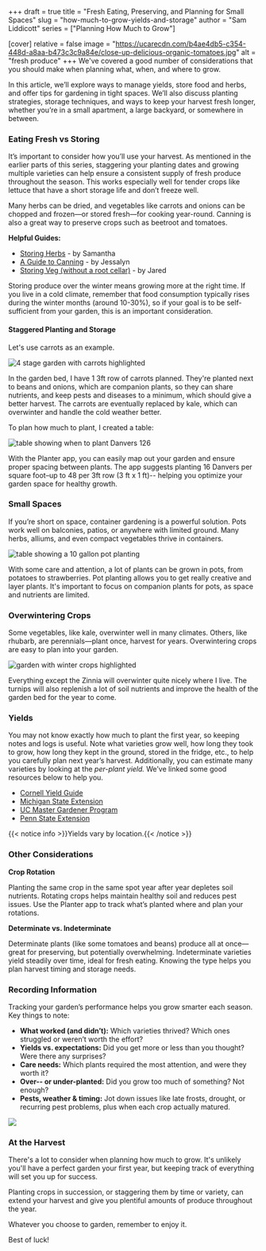 +++
draft = true
title = "Fresh Eating, Preserving, and Planning for Small Spaces"
slug = "how-much-to-grow-yields-and-storage"
author = "Sam Liddicott"
series = ["Planning How Much to Grow"]

[cover]
relative = false
image = "https://ucarecdn.com/b4ae4db5-c354-448d-a8aa-b473c3c9a84e/close-up-delicious-organic-tomatoes.jpg"
alt = "fresh produce"
+++
We've covered a good number of considerations that you should make when planning what, when, and where to grow. 

In this article, we’ll explore ways to manage yields, store food and herbs, and offer tips for gardening in tight spaces. We’ll also discuss planting strategies, storage techniques, and ways to keep your harvest fresh longer, whether you’re in a small apartment, a large backyard, or somewhere in between.

### Eating Fresh vs Storing

It’s important to consider how you’ll use your harvest. As mentioned in the earlier parts of this series, staggering your planting dates and growing multiple varieties can help ensure a consistent supply of fresh produce throughout the season. This works especially well for tender crops like lettuce that have a short storage life and don’t freeze well.

Many herbs can be dried, and vegetables like carrots and onions can be chopped and frozen—or stored fresh—for cooking year-round. Canning is also a great way to preserve crops such as beetroot and tomatoes.

**Helpful Guides:**

* [Storing Herbs](https://blog.planter.garden/posts/how-to-dry-herbs-from-the-garden/) - by Samantha
* [A Guide to Canning](https://blog.planter.garden/posts/a-beginner-s-guide-to-canning/) - by Jessalyn
* [Storing Veg (without a root cellar)](https://blog.planter.garden/posts/root-cellaring-without-a-root-cellar/)  - by Jared

Storing produce over the winter means growing more at the right time. If you live in a cold climate, remember that food consumption typically rises during the winter months (around 10-30%), so if your goal is to be self-sufficient from your garden, this is an important consideration. 

#### Staggered Planting and Storage

Let's use carrots as an example.

![4 stage garden with carrots highlighted](https://ucarecdn.com/664092d7-9992-447d-916f-b150a891b577/Untitled-5%20(1).png)

In the garden bed, I have 1 3ft row of carrots planned. They're planted next to beans and onions, which are companion plants, so they can share nutrients, and keep pests and diseases to a minimum, which should give a better harvest. The carrots are eventually replaced by kale, which can overwinter and handle the cold weather better.

To plan how much to plant, I created a table:

![table showing when to plant Danvers 126](https://ucarecdn.com/26be1316-9c14-41c7-9ce4-823c12d606f8/Carrot%20table.PNG)

With the Planter app, you can easily map out your garden and ensure proper spacing between plants. The app suggests planting 16 Danvers per square foot–up to 48 per 3ft row (3 ft x 1 ft)-- helping you optimize your garden space for healthy growth. 

### Small Spaces

If you’re short on space, container gardening is a powerful solution. Pots work well on balconies, patios, or anywhere with limited ground. Many herbs, alliums, and even compact vegetables thrive in containers.

![table showing a 10 gallon pot planting](https://ucarecdn.com/de38bb63-daac-47aa-bb9e-e68183a3041f/10%20gallon%20pot%20planting.PNG)

With some care and attention, a lot of plants can be grown in pots, from potatoes to strawberries. Pot planting allows you to get really creative and layer plants. It's important to focus on companion plants for pots, as space and nutrients are limited. 

### Overwintering Crops

Some vegetables, like kale, overwinter well in many climates. Others, like rhubarb, are perennials—plant once, harvest for years. Overwintering crops are easy to plan into your garden. 

![garden with winter crops highlighted](https://ucarecdn.com/39d38799-26ac-4af7-9cb2-8352b75dad30/Untitled-1.png)

Everything except the Zinnia will overwinter quite nicely where I live. The turnips will also replenish a lot of soil nutrients and improve the health of the garden bed for the year to come.

### Yields

You may not know exactly how much to plant the first year, so keeping notes and logs is useful. Note what varieties grow well, how long they took to grow, how long they kept in the ground, stored in the fridge, etc., to help you carefully plan next year’s harvest. Additionally, you can estimate many varieties by looking at the *per-plant yield.* We’ve linked some good resources below to help you.

* [Cornell Yield Guide](https://bpb-us-e1.wpmucdn.com/blogs.cornell.edu/dist/c/10116/files/Recommended-spacing-and-expected-yield-for-garden-vegetables-in-New-York-1iozy2c.pdf)
* [Michigan State Extension](https://www.canr.msu.edu/uploads/files/Table%204.pdf)[](https://www.canr.msu.edu/uploads/files/Table%204.pdf)
* [UC Master Gardener Program](https://ucanr.edu/node/135476/printable/print)[](https://ucanr.edu/node/135476/printable/print)
* [Penn State Extension](https://extension.psu.edu/crop-yield-estimates-for-vegetables)

[](https://extension.psu.edu/crop-yield-estimates-for-vegetables)

{{< notice info >}}Yields vary by location.{{< /notice >}}

### Other Considerations

**Crop Rotation**

Planting the same crop in the same spot year after year depletes soil nutrients. Rotating crops helps maintain healthy soil and reduces pest issues. Use the Planter app to track what’s planted where and plan your rotations.

**Determinate vs. Indeterminate**

Determinate plants (like some tomatoes and beans) produce all at once—great for preserving, but potentially overwhelming. Indeterminate varieties yield steadily over time, ideal for fresh eating. Knowing the type helps you plan harvest timing and storage needs.

### Recording Information

Tracking your garden’s performance helps you grow smarter each season. Key things to note:

* **What worked (and didn’t):** Which varieties thrived? Which ones struggled or weren’t worth the effort? 
* **Yields vs. expectations:** Did you get more or less than you thought? Were there any surprises? 
* **Care needs:** Which plants required the most attention, and were they worth it?
* **Over-- or under-planted:** Did you grow too much of something? Not enough? 
* **Pests, weather & timing:** Jot down issues like late frosts, drought, or recurring pest problems, plus when each crop actually matured.

![](https://ucarecdn.com/cbd067bc-e2b7-44a0-80d5-5d002b7b048d/vegetables%20(1).jpg)

### At the Harvest

There's a lot to consider when planning how much to grow. It's unlikely you'll have a perfect garden your first year, but keeping track of everything will set you up for success.

Planting crops in succession, or staggering them by time or variety, can extend your harvest and give you plentiful amounts of produce throughout the year.

Whatever you choose to garden, remember to enjoy it. 

Best of luck!

